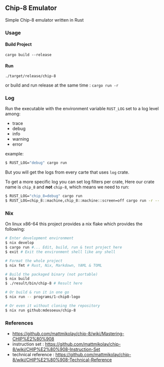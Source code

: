 ## Chip-8 Emulator

Simple Chip-8 emulator written in Rust

### Usage

#### Build Project

```shell
cargo build --release
```

#### Run

```shell
./target/release/chip-8
```

or build and run release at the same time : `cargo run -r`

### Log

Run the executable with the environment variable `RUST_LOG` set to a log level among:

- trace
- debug
- info
- warning
- error

example:

```sh
$ RUST_LOG="debug" cargo run
```

But you will get the logs from every carte that uses `log` crate.

To get a more specific log you can set log filters per crate,
Here our crate name is `chip_8` and **not** `chip-8`, which means we need to run:

```bash
$ RUST_LOG="chip_8=debug" cargo run
$ RUST_LOG=chip_8::machine,chip_8::machine::screen=off cargo run -r -- programs/7-beep.ch8 --debug
```

### Nix

On linux x86-64 this project provides a nix flake which provides the following:

```bash
# Enter development environment
$ nix develop
$ cargo run #... Edit, build, run & test project here
$ exit # Exit the environment shell like any shell

# Format the whole project
$ nix fmt # Rust, Nix, Markdown, YAML & TOML

# Build the packaged binary (not portable)
$ nix build
$ ./result/bin/chip-8 # Result here

# Or build & run it in one go
$ nix run -- programs/1-chip8-logo

# Or even it without cloning the repository
$ nix run github:mdesoeuv/chip-8
```

### References

- https://github.com/mattmikolay/chip-8/wiki/Mastering-CHIP%E2%80%908
- instruction set : https://github.com/mattmikolay/chip-8/wiki/CHIP%E2%80%908-Instruction-Set
- technical reference : https://github.com/mattmikolay/chip-8/wiki/CHIP%E2%80%908-Technical-Reference
